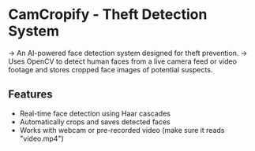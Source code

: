# CamCropify - Theft Detection System

-> An AI-powered face detection system designed for theft prevention. 
-> Uses OpenCV to detect human faces from a live camera feed or video footage and stores cropped face images of potential suspects.

## Features
- Real-time face detection using Haar cascades
- Automatically crops and saves detected faces
- Works with webcam or pre-recorded video (make sure it reads "video.mp4")
